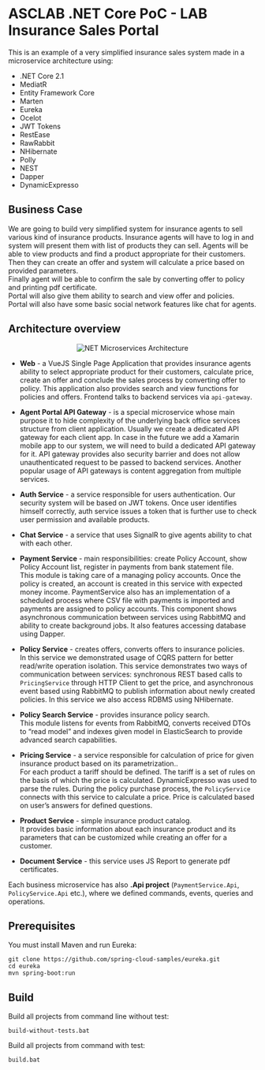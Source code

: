 # ASCLAB .NET Core PoC - LAB Insurance Sales Portal

This is an example of a very simplified insurance sales system made in a microservice architecture using:

* .NET Core 2.1
* MediatR
* Entity Framework Core
* Marten
* Eureka
* Ocelot
* JWT Tokens
* RestEase
* RawRabbit
* NHibernate
* Polly
* NEST
* Dapper
* DynamicExpresso

## Business Case

We are going to build very simplified system for insurance agents to sell various kind of insurance products. 
Insurance agents will have to log in and system will present them with list of products they can sell. Agents will be able to view products and find a product appropriate for their customers. Then they can create an offer and system will calculate a price based on provided parameters. \
Finally agent will be able to confirm the sale by converting offer to policy and printing pdf certificate. \
Portal will also give them ability to search and view offer and policies. \
Portal will also have some basic social network features like chat for agents.

## Architecture overview

<p align="center">
    <img alt="NET Microservices Architecture" src="https://raw.githubusercontent.com/asc-lab/dotnetcore-microservices-poc/master/readme-images/dotnetcore-microservices-architecture.png" />
</p>

* **Web** - a VueJS Single Page Application that provides insurance agents ability to select appropriate product for their customers, calculate price, create an offer and conclude the sales process by converting offer to policy. This application also provides search and view functions for policies and offers. Frontend talks to backend services via `api-gateway`.

* **Agent Portal API Gateway** - is a special microservice whose main purpose it to hide complexity of the underlying back office services structure from client application. Usually we create a dedicated API gateway for each client app. In case in the future we add a Xamarin mobile app to our system, we will need to build a dedicated API gateway for it. API gateway provides also security barrier and does not allow unauthenticated request to be passed to backend services. Another popular usage of API gateways is content aggregation from multiple services.

* **Auth Service** - a service responsible for users authentication. Our security system will be based on JWT tokens. Once user identifies himself correctly, auth service issues a token that is further use to check user permission and available products.

* **Chat Service** - a service that uses SignalR to give agents ability to chat with each other.

* **Payment Service** - main responsibilities: create Policy Account, show Policy Account list, register in payments from bank statement file. \
This module is taking care of a managing policy accounts. Once the policy is created, an account is created in this service with expected money income.  PaymentService also has an implementation of a scheduled process where CSV file with payments is imported and payments are assigned to policy accounts. This component shows asynchronous communication between services using RabbitMQ and ability to create background jobs. It also features accessing database using Dapper.

* **Policy Service** - creates offers, converts offers to insurance policies. \
In this service we demonstrated usage of CQRS pattern for better read/write operation isolation. This service demonstrates two ways of communication between services: synchronous REST based calls to `PricingService` through HTTP Client to get the price, and asynchronous event based using RabbitMQ to publish information about newly created policies. In this service we also access RDBMS using NHibernate.

* **Policy Search Service** - provides insurance policy search. \
This module listens for events from RabbitMQ, converts received DTOs to “read model” and indexes given model in ElasticSearch to provide advanced search capabilities.

* **Pricing Service** - a service responsible for calculation of price for given insurance product based on its parametrization.. \
For each product a tariff should be defined. The tariff is a set of rules on the basis of which the price is calculated. DynamicExpresso was used to parse the rules. During the policy purchase process, the `PolicyService` connects with this service to calculate a price. Price is calculated based on user’s answers for defined questions.

* **Product Service** - simple insurance product catalog. \
It provides basic information about each insurance product and its parameters that can be customized while creating an offer for a customer.

* **Document Service** - this service uses JS Report to generate pdf certificates.




Each business microservice has also **.Api project** (`PaymentService.Api`, `PolicyService.Api` etc.), where we defined commands, events, queries and operations.

## Prerequisites

You must install Maven and run Eureka:
```
git clone https://github.com/spring-cloud-samples/eureka.git
cd eureka
mvn spring-boot:run
```

## Build

Build all projects from command line without test:
```
build-without-tests.bat
```

Build all projects from command with test:
```
build.bat
```
